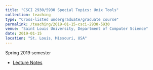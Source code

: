 ```yaml
---
title: "CSCI 2930/5930 Special Topics: Unix Tools"
collection: teaching
type: "Cross-listed undergraduate/graduate course"
permalink: /teaching/2019-01-15-csci-2930-5930
venue: "Saint Louis University, Department of Computer Science"
date: 2019-01-15
location: "St. Louis, Missouri, USA"
---
```


Spring 2019 semester

* [Lecture Notes](/publication/2018-03-24-unixtools)
